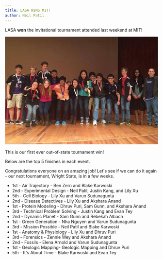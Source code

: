 ```yaml
---
title: LASA WINS MIT!
author: Neil Patil
---
```

LASA <b>won</b> the invitational tournament attended last weekend at MIT!

![](assets/img/mit_team_2015.jpg)

This is our first ever out-of-state tournament win!

Below are the top 5 finishes in each event.

Congratulations everyone on an amazing job! Let's see if we can do it again - our next tournament, Wright State, is in a few weeks. 

* 1st - Air Trajectory - Ben Zern and Blake Karwoski
* 2nd - Experimental Design - Neil Patil, Justin Kang, and Lily Xu
* 5th - Cell Biology - Lily Xu and Varun Sudunagunta
* 2nd - Disease Detectives - Lily Xu and Akshara Anand
* 1st - Protein Modeling - Dhruv Puri, Sam Gunn, and Akshara Anand
* 3rd - Technical Problem Solving - Justin Kang and Evan Tey
* 2nd - Dynamic Planet - Sam Gunn and Rebekah Albach
* 1st - Green Generation - Nha Nguyen and Varun Sudunagunta
* 3rd - Mission Possible - Neil Patil and Blake Karwoski
* 1st - Anatomy & Physiology - Lily Xu and Dhruv Puri
* 3rd - Forensics - Zennie Wey and Akshara Anand
* 2nd - Fossils - Elena Arnold and Varun Sudunagunta
* 1st - Geologic Mapping- Geologic Mapping and Dhruv Puri
* 5th - It's About Time - Blake Karwoski and Evan Tey
